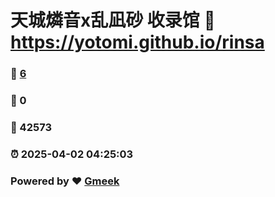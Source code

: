 # 天城燐音x乱凪砂 收录馆 :link: https://yotomi.github.io/rinsa 
### :page_facing_up: [6](https://yotomi.github.io/rinsa/tag.html) 
### :speech_balloon: 0 
### :hibiscus: 42573 
### :alarm_clock: 2025-04-02 04:25:03 
### Powered by :heart: [Gmeek](https://github.com/Meekdai/Gmeek)
